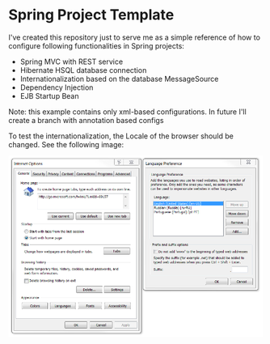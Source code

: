 # Spring Project Template

I've created this repository just to serve me as a simple reference of how to configure following functionalities in Spring projects:

* Spring MVC with REST service
* Hibernate HSQL database connection
* Internationalization based on the database MessageSource
* Dependency Injection
* EJB Startup Bean

Note: this example contains only xml-based configurations. In future I'll create a branch with annotation based configs

To test the internationalization, the Locale of the browser should be changed. See the following image:

![IE Language settings](https://github.com/andriyboychenko/spring-proj-template/blob/master/img/Locale.PNG "IE Language settings")
